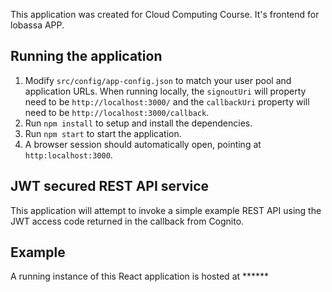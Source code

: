 This application was created for Cloud Computing Course. It's frontend for lobassa APP.

## Running the application

1. Modify `src/config/app-config.json` to match your user pool and application URLs. When running locally, the `signoutUri` will property need to be `http://localhost:3000/` and the `callbackUri` property will need to be `http://localhost:3000/callback`.
2. Run `npm install` to setup and install the dependencies.
3. Run `npm start` to start the application.
4. A browser session should automatically open, pointing at `http:localhost:3000`.

## JWT secured REST API service
This application will attempt to invoke a simple example REST API using the JWT access code returned in the callback from Cognito.

## Example
A running instance of this React application is hosted at ******